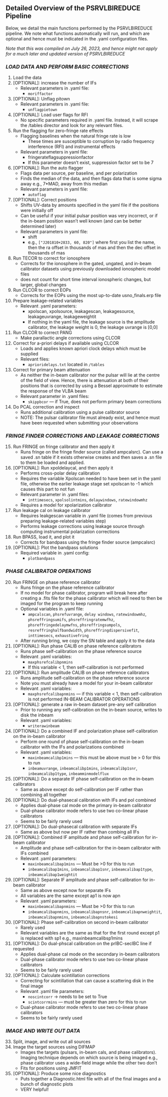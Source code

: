## Detailed Overview of the PSRVLBIREDUCE Pipeline
Below, we detail the main functions performed by the PSRVLBIREDUCE pipeline. We note what functions automatically will run, and which are optional and hence must be indicated in the .yaml configuration files.

*Note that this was compiled on July 26, 2023, and hence might not apply for a much later and updated version of PSRVLBIREDUCE*

### _**LOAD DATA AND PERFORM BASIC CORRECTIONS**_

1. Load the data
2. [OPTIONAL]: increase the number of IFs
    * Relevant parameters in .yaml file:
        * `moriffactor`
3. [OPTIONAL]: Unflag pitown
    * Relevant parameters in .yaml file:
        * `unflagpietown`
4. [OPTIONAL]: Load user flags for RFI
    * No specific parameters required in .yaml file. Instead, it will scrape the /tables director and look for any relevant files.
5. Run the flagging for zero-fringe rate effects
    * Flagging baselines when the natural fringe rate is low
        * These times are susceptible to corruption by radio frequency interference (RFI) and instrumental effects
    * Relevant parameters in yaml file:
        * fringerateflagsuppressionfactor
        * If this parameter doesn’t exist, suppression factor set to be 7
6. [OPTIONAL]: Run the auto flagger
    * Flags data per source, per baseline, and per polarization 
    * Finds the median of the data, and then flags data that is some sigma away e.g., 7*MAD, away from this median
    * Relevant parameters in yaml file:
        * `autoflag`
7. [OPTIONAL]: Correct positions
    * Shifts UV-data by amounts specified in the yaml file if the positions were initially off
    * Can be useful if your initial pulsar position was very incorrect, or if the in-beam position wasn’t well known (and can be better determined later)
    * Relevant parameters in yaml file:
        * shift 
        * e.g., `["J201810+2833, 60, 820"]` where first you list the name, then the ra offset in thousands of mas and then the dec offset in thousands of mas 
8. Run TECOR to correct for ionosphere
    * Corrects for the ionosphere in the gated, ungated, and in-beam calibrator datasets using previously downloaded ionospheric model files
    * does not count for short time interval ionospheric changes, but larger, global changes
9. Run CLCOR to correct EOPs
    * Corrects for the EOPs using the most up-to-date usno_finals.erp file
10. Prepare leakage-related variables
    * Relevant .yaml parameters:
        * xpolscan, xpolsource, leakagescan, leakagesource, leakageuvrange, leakageweightit
        * If nothing in the yaml file, the leakage source is the amplitude calibrator, the leakage weight is 0, the leakage uvrange is [0,0]
11. Run CLCOR to correct PANG
    * Make parallactic angle corrections using CLCOR
12. Correct for a-priori delays if available using CLCOR
    * Loads and applies known apriori clock delays which must be supplied
    * Relevant files:
        * `aprioridelays.txt` located in `/tables`
13. Correct for primary beam attenuation
    * As neither the in-beam calibrator nor the pulsar will lie at the centre of the field of view. Hence, there is attenuation at both of their positions that is corrected by using a Bessel approximate to estimate the response of the VLBA beam
    * Relevant parameter in .yaml files:
        * `skippbcor` — if True, does not perform primary beam corrections
14. Do PCAL correction and inspect
    * Runs additional calibration using a pulse calibrator source
    * NOTE: The pulsar calibrator file must already exist, and hence must have been requested when submitting your observations 

### _**FRINGE FINDER CORRECTIONS AND LEAKAGE CORRECTIONS**_

15. Run FRINGE on fringe calibrator and then apply it
    * Runs fringe on the fringe finder source (called ampcalsrc). Can use a saved .sn table if it exists otherwise creates and then saves a .sn file to them be loaded and applied. 
16. [OPTIONAL]: Run xpoldelaycal, and then apply it
    * Performs cross-polar delay calibration
    * Requires the  variable Xpolscan needed to have been set in the yaml file, otherwise the earlier leakage stage set xpolscan to -1 which causes this part to not fun
    * Relevant parameter in .yaml files:
        * `inttimesecs`, `xpolsolintmins`, `delaywindows`, `ratewindowmhz`
    * Requires a model for xpolarization calibrator
17. Run leakage cal on leakage calibrator
    * Requires leakgescan variable in .yaml file (comes from previous preparing leakage-related variables step) 
    * Performs leakage corrections using leakage source through computing instrumental polarization corrections
18. Run BPASS, load it, and plot it
    * Corrects for bandpass using the fringe finder source (ampcalsrc)
19. [OPTIONAL]: Plot the bandpass solutions
    * Required variable in .yaml config:
        * `plotbandpass `
        
### _**PHASE CALIBRATOR OPERATIONS**_

20. Run FRINGE on phase reference calibrator
    * Runs fringe on the phase reference calibrator
    * If no model for phase calibrator, program will break here after creating a .fits file for the phase calibrator which will need to then be imaged for the program to keep running
    * Optional variables in .yaml file:
        * `ampcalscan`, `phsrefuvrange`, `delay windows`, `ratewindowmhz`, `phsreffringsumifs`, `phsreffringratemwfhz`, `phsreffringedelaymwfns`, `phsreffringsumpols`, `resreffringhalfbandwidth`, `phsreffringdispersivefit`, `inttimesecs`, `exhaustivefring`
    * After running bring, we copy the SN table and apply it to the data
21. [OPTIONAL]: Run phase CALIB on phase reference calibrators
    * Runs phase self-calibration on the phase reference source
    * Relevant .yaml variables:
        * `maxphsrefcalibpnmins`
        * If this variable < 1, then self-calibration is not performed
22. [OPTIONAL]: Run amplitude CALIB on phase reference calibrators
    * Runs amplitude self-calibration on the phase reference source
    * Note you must already have a model for your in-beam calibrator 
    * Relevant .yaml variables:
        * `maxphsrefcalibapnmins` — if this variable < 1, then self-calibration is not performed
IN-BEAM CALIBRATOR OPERATIONS
23. [OPTIONAL]: generate a raw in-beam dataset pre-any self calibration
    * Prior to running any self-calibration on the in-beam source, writes to disk the inbeam
    * Relevant .yaml variables:
        * `writerawinbeam`
24. [OPTIONAL]: Do a combined IF and polarization phase self-calibration on the in-beam calibrator
    * Perform one round of phase self-calibration on the in-beam calibrator with the IFs and polarizations combined
    * Relevant .yaml variables:
        * `maxinbeamcalibp1mins` — this must be above must be > 0 for this to run
        * `inbeamuvrange`, `inbeamcalibp1mins`, `inbeamcalibp1snr`, `inbeamcalibp1type`, `inbeamminmodelflux`
25. [OPTIONAL]: Do a separate IF phase self-calibration on the in-beam calibrators
    * Same as above except do self-calibration per IF rather than combining all together
26. [OPTIONAL]: Do dual-phasecal calibration with IFs and pol combined
    * Applies dual-phase cal mode on the primary in-beam calibrator 
    * Dual-phase calibrator mode refers to use two co-linear phase calibrators
    * Seems to be fairly rarely used 
27. [OPTIONAL]: Do dual-phasecal calibration with separate IFs
    * Same as above but now per IF rather than combing all IFs
28. [OPTIONAL]: Combined IF amplitude and phase self-calibration for in-beam calibrator
    * Amplitude and phase self-calibration for the in-beam calibrator with IFs combined
    * Relevant .yaml parameters:
        * `maxinbeamcalibap1mins` — Must be >0 for this to run
        * `inbeamcalibap1mins`, `inbeamcalibap1snr`, `inbeamcalibap1type`, `inbeamcalibap1weightit`
29. [OPTIONAL]: Separate IF amplitude and phase self-calibration for in-beam calibrator 
    * Same as above except now for separate IFs
    * All variables are the same except ap1 is now apn
    * Relevant .yaml parameters:
        * `maxinbeamcalibapnmins` — Must be >0 for this to run
        * `inbeamcalibapnmins`, `inbeamcalibapnsnr`, `inbeamcalibapnweightit`, `inbeamcalibapnmins`, `inbeamcalibapnstokesi`
30. [OPTIONAL]: Phase self-calibration on second in-beam calibrator
    * Rarely used
    * Relevant variables are the same as that for the first round except p1 is replaced with sp1 e.g., maxinbeamcalibsp1mins
31. [OPTIONAL]: Do dual-phscal calibration on the prIBC-secIBC line if requested
    * Applies dual-phase cal mode on the secondary in-beam calibrators
    * Dual-phase calibrator mode refers to use two co-linear phase calibrators
    * Seems to be fairly rarely used 
32. [OPTIONAL]: Calculate scintillation corrections
    * Correcting for scintillation that can cause a scattering disk in the final image
    * Relevant .yaml file parameters:
        * `noscintcorr` -> needs to be set to True
        * `scintcorrmins` — must be greater than zero for this to run
    * Dual-phase calibrator mode refers to use two co-linear phase calibrators
    * Seems to be fairly rarely used 

### _**IMAGE AND WRITE OUT DATA**_

33. Split, image, and write out all sources
34. Image the target sources using DIFMAP
    * Images the targets (pulsars, in-beam cals, and phase calibrators). Imaging technique depends on which source is being imaged e.g., phase calibrator uses a wide-field image while the other two don’t
    * Fits for positions using JMFIT
35. [OPTIONAL]: Produce some nice diagnostics
    * Puts together a Diagnostic.html file with all of the final images and a bunch of diagnostic plots
    * VERY helpful!

